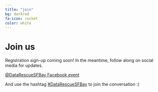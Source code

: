 ```yaml
---
title: "join"
bg: darkred
fa-icon: rocket  
color: white  
---
```


# Join us

Registration sign-up coming soon! In the meantime, follow along on social media for updates. 

<a class="btn btn-info btn-lg" href="https://twitter.com/DataRescueSFBay">
  <i class="fa fa-twitter"></i> @DataRescueSFBay
</a>

<a class="btn btn-primary btn-lg" href="https://www.facebook.com/events/1297000053703853/">
  <i class="fa fa-facebook"></i> Facebook event
</a>

And use the hashtag [#DataRescueSFBay](https://twitter.com/search?q=%23DataRescueSFBay&src=typd) to join the conversation :)
